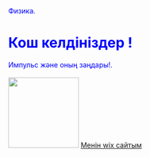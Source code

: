 <!DOCTYPE html>
<html>
<head>
<title>Менін алғашқы сайтым</title>
</head> <body>
<body background
<p style="color:blue;">Физика.</p>
<h1>Кош келдініздер !</h1>
Импульс және оның заңдары!.</р>
<br>
<br>
<img src= " IMG_3940.JPG"' width="142"height
="142"
<br>
<a href="https://muhanbetzanovaajge.wixsite.com/my-site">Менін wix сайтым</a>
</h5>
<br>
<br>
</body> </html>
